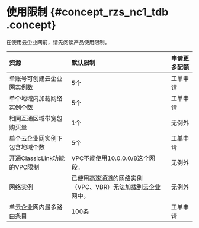 # 使用限制 {#concept_rzs_nc1_tdb .concept}

在使用云企业网前，请先阅读产品使用限制。

|资源|默认限制|申请更多配额|
|:-|:---|:-----|
|单账号可创建云企业网实例数|5个|工单申请|
|单个地域内加载网络实例个数|5个|工单申请|
|相同互通区域带宽包购买量|1个|无例外|
|单个云企业网实例下包含地域个数|5个|工单申请|
|开通ClassicLink功能的VPC限制|VPC不能使用10.0.0.0/8这个网段。|无例外|
|网络实例|已使用高速通道的网络实例（VPC、VBR）无法加载到云企业网中。|无例外|
|单云企业网内最多路由条目|100条|工单申请|

